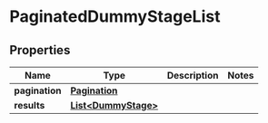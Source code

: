 

# PaginatedDummyStageList


## Properties

| Name | Type | Description | Notes |
|------------ | ------------- | ------------- | -------------|
|**pagination** | [**Pagination**](Pagination.md) |  |  |
|**results** | [**List&lt;DummyStage&gt;**](DummyStage.md) |  |  |



